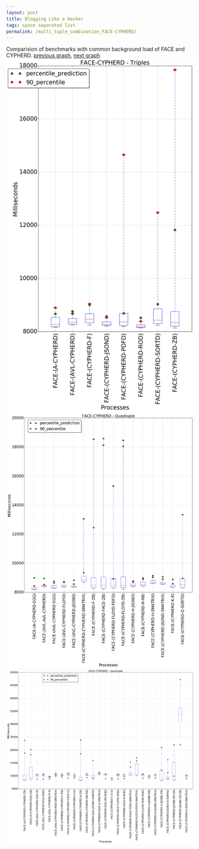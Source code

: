 ```yaml
---
layout: post
title: Blogging Like a Hacker
tags: space separated list
permalink: /multi_tuple_combination_FACE-CYPHERD/
---
```


Comparision of benchmarks with common background load of FACE and CYPHERD.
[previous graph](../multi_tuple_combination_FACE-A/), [next graph](../multi_tuple_combination_FACE-EGG/)
![graph figure](./images/triple/FACE/FACE-CYPHERD_box.png)![graph figure](./images/quadruple/FACE/FACE-CYPHERD_box.png)![graph figure](./images/quintuple/FACE/FACE-CYPHERD_box.png)
